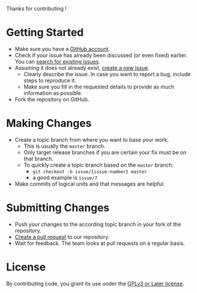 Thanks for contributing !

# Getting Started

* Make sure you have a [GitHub account](https://github.com/signup/free).
* Check if your issue has already been discussed (or even fixed) earlier. You can [search for existing issues](../../../issues?q=is%3Aissue).
* Assuming it does not already exist, [create a new issue](../../../issues/new).
  * Clearly describe the issue. In case you want to report a bug, include steps to reproduce it.
  * Make sure you fill in the requested details to provide as much information as possible.
* Fork the repository on GitHub.

# Making Changes

* Create a topic branch from where you want to base your work.
  * This is usually the `master` branch.
  * Only target release branches if you are certain your fix must be on that branch.
  * To quickly create a topic branch based on the `master` branch:
    * `git checkout -b issue/{issue-number} master`
    * a good example is `issue/7`
* Make commits of logical units and that messages are helpful.

# Submitting Changes

* Push your changes to the according topic branch in your fork of the repository.
* [Create a pull request](../../../compare) to our repository.
* Wait for feedback. The team looks at pull requests on a regular basis.

# License

By contributing code, you grant its use under the [GPLv3 or Later license](../LICENSE.md).
